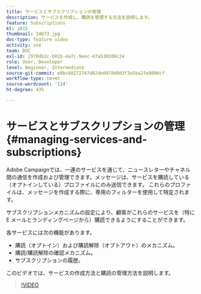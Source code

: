 ```yaml
---
title: サービスとサブスクリプションの管理
description: サービスを作成し、購読を管理する方法を説明します。
feature: Subscriptions
kt: 1815
thumbnail: 24673.jpg
doc-type: feature video
activity: use
team: DOC
exl-id: 2970db2c-b01b-4a7c-9eec-47a530209c24
role: User, Developer
level: Beginner, Intermediate
source-git-commit: e8bc68272747d824e0978d603f3a5ba2fe9806cf
workflow-type: tm+mt
source-wordcount: '114'
ht-degree: 43%

---
```


# サービスとサブスクリプションの管理{#managing-services-and-subscriptions}

Adobe Campaignでは、一連のサービスを通じて、ニュースレターやチャネル間の通信を作成および管理できます。メッセージは、サービスを購読している（オプトインしている）プロファイルにのみ送信できます。 これらのプロファイルは、メッセージを作成する際に、専用のフィルターを使用して特定されます。

サブスクリプションメカニズムの設定により、顧客がこれらのサービスを（特に E メールとランディングページから）購読できるようにすることができます。

各サービスには次の機能があります。

* 購読（オプトイン）および購読解除（オプトアウト）のメカニズム。
* 購読/購読解除の確認メカニズム。
* サブスクリプションの履歴。

このビデオでは、サービスの作成方法と購読の管理方法を説明します。

>[!VIDEO](https://video.tv.adobe.com/v/24673?quality=12)
